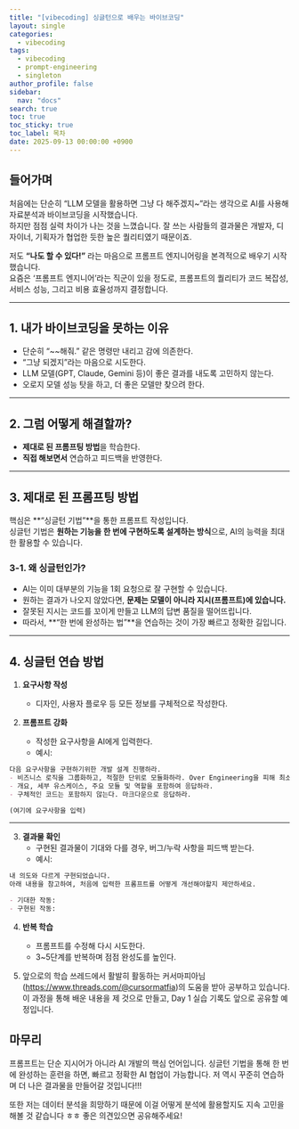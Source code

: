 ```yaml
---
title: "[vibecoding] 싱글턴으로 배우는 바이브코딩"
layout: single
categories:
  - vibecoding
tags:
  - vibecoding
  - prompt-engineering
  - singleton
author_profile: false
sidebar:
  nav: "docs"
search: true
toc: true
toc_sticky: true
toc_label: 목차
date: 2025-09-13 00:00:00 +0900
---
```


## 들어가며
처음에는 단순히 “LLM 모델을 활용하면 그냥 다 해주겠지~”라는 생각으로 AI를 사용해 자료분석과 바이브코딩을 시작했습니다.  
하지만 점점 실력 차이가 나는 것을 느꼈습니다. 잘 쓰는 사람들의 결과물은 개발자, 디자이너, 기획자가 협업한 듯한 높은 퀄리티였기 때문이죠.  

저도 **“나도 할 수 있다!”** 라는 마음으로 프롬프트 엔지니어링을 본격적으로 배우기 시작했습니다.  
요즘은 ‘프롬프트 엔지니어’라는 직군이 있을 정도로, 프롬프트의 퀄리티가 코드 복잡성, 서비스 성능, 그리고 비용 효율성까지 결정합니다.  

---

## 1. 내가 바이브코딩을 못하는 이유
- 단순히 “~~해줘.” 같은 명령만 내리고 감에 의존한다.  
- “그냥 되겠지”라는 마음으로 시도한다.  
- LLM 모델(GPT, Claude, Gemini 등)이 좋은 결과를 내도록 고민하지 않는다.  
- 오로지 모델 성능 탓을 하고, 더 좋은 모델만 찾으려 한다.  

---

## 2. 그럼 어떻게 해결할까?
- **제대로 된 프롬프팅 방법**을 학습한다.  
- **직접 해보면서** 연습하고 피드백을 반영한다.  

---

## 3. 제대로 된 프롬프팅 방법
핵심은 **“싱글턴 기법”**을 통한 프롬프트 작성입니다.  
싱글턴 기법은 **원하는 기능을 한 번에 구현하도록 설계하는 방식**으로, AI의 능력을 최대한 활용할 수 있습니다.  

### 3-1. 왜 싱글턴인가?
- AI는 이미 대부분의 기능을 1회 요청으로 잘 구현할 수 있습니다.  
- 원하는 결과가 나오지 않았다면, **문제는 모델이 아니라 지시(프롬프트)에 있습니다.**  
- 잘못된 지시는 코드를 꼬이게 만들고 LLM의 답변 품질을 떨어뜨립니다.  
- 따라서, **“한 번에 완성하는 법”**을 연습하는 것이 가장 빠르고 정확한 길입니다.  

---

## 4. 싱글턴 연습 방법
1. **요구사항 작성**  
   - 디자인, 사용자 플로우 등 모든 정보를 구체적으로 작성한다.  

2. **프롬프트 강화**  
   - 작성한 요구사항을 AI에게 입력한다.  
   - 예시:

```markdown
다음 요구사항을 구현하기위한 개발 설계 진행하라.
- 비즈니스 로직을 그룹화하고, 적절한 단위로 모듈화하라. Over Engineering을 피해 최소한의 복잡도와 코드로 구현해야한다.
- 개요, 세부 유스케이스, 주요 모듈 및 역할을 포함하여 응답하라.
- 구체적인 코드는 포함하지 않는다. 마크다운으로 응답하라.

(여기에 요구사항을 입력)
```
---

3. **결과물 확인**
   - 구현된 결과물이 기대와 다를 경우, 버그/누락 사항을 피드백 받는다.
   - 예시:

```markdown
내 의도와 다르게 구현되었습니다.
아래 내용을 참고하여, 처음에 입력한 프롬프트를 어떻게 개선해야할지 제안하세요.

- 기대한 작동: 
- 구현된 작동: 
```

4. **반복 학습**
   - 프롬프트를 수정해 다시 시도한다.
   - 3~5단계를 반복하며 점점 완성도를 높인다.

5. 앞으로의 학습
쓰레드에서 활발히 활동하는 커서마피아님(https://www.threads.com/@cursormatfia)의 도움을 받아 공부하고 있습니다.
이 과정을 통해 배운 내용을 제 것으로 만들고, Day 1 실습 기록도 앞으로 공유할 예정입니다.

## 마무리
프롬프트는 단순 지시어가 아니라 AI 개발의 핵심 언어입니다.
싱글턴 기법을 통해 한 번에 완성하는 훈련을 하면, 빠르고 정확한 AI 협업이 가능합니다.
저 역시 꾸준히 연습하며 더 나은 결과물을 만들어갈 것입니다!!!

또한 저는 데이터 분석을 희망하기 때문에 이걸 어떻게 분석에 활용할지도 지속 고민을 해볼 것 같습니다 ㅎㅎ
좋은 의견있으면 공유해주세요!


